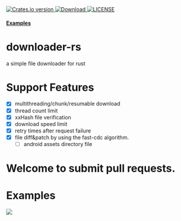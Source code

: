 <div>
  <!-- Crates version -->
  <a href="https://crates.io/crates/downloader-rs">
    <img src="https://shields.io/crates/v/downloader-rs" alt="Crates.io version" />
  </a>
  <!-- Downloads -->
  <a href="https://crates.io/crates/downloader-rs">
    <img src="https://shields.io/crates/d/downloader-rs" alt="Download" />
  </a>
  <!-- License -->
  <a href="https://github.com/ilinchunjie/downloader-rs/blob/main/LICENSE">
    <img src="https://shields.io/crates/l/downloader-rs" alt="LICENSE" />
  </a>
</div>

<div>
  <h4>
    <a href="https://github.com/ilinchunjie/downloader-rs/blob/main/download-examples"> Examples </a>
  </h4>
</div>

# downloader-rs
a simple file downloader for rust

# Support Features
- [x] multithreading/chunk/resumable download
- [x] thread count limit
- [x] xxHash file verification
- [x] download speed limit
- [x] retry times after request failure
- [x] file diff&patch by using the fast-cdc algorithm.
  - [ ] android assets directory file

# Welcome to submit pull requests.

# Examples
![][download_gif]


[download_gif]: https://github.com/ilinchunjie/downloader-rs/blob/main/res/download.gif
